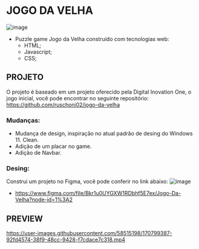 # JOGO DA VELHA
![image](https://user-images.githubusercontent.com/58515198/170799462-309069a0-f7a3-45f8-9166-cda10af2a863.png)
- Puzzle game Jogo da Velha construído com tecnologias web:
  * HTML;
  * Javascript;
  * CSS;

## PROJETO

O projeto é baseado em um projeto oferecido pela Digital Inovation One, o jogo inicial, você pode encontrar no seguinte repositório: https://github.com/ruschoni02/jogo-da-velha

### Mudanças:
  * Mudança de design, inspiração no atual padrão de desing do Windows 11. Clean.
  * Adição de um placar no game.
  * Adição de Navbar.

### Desing:
  Construi um projeto no Figma, você pode conferir no link abaixo:
  ![image](https://user-images.githubusercontent.com/58515198/170799526-ae3721de-3726-4e6d-ad3b-418f2e2961e9.png)
  * https://www.figma.com/file/Bkr1u0UYGXW1RDbhf5E7ex/Jogo-Da-Velha?node-id=1%3A2

## PREVIEW

https://user-images.githubusercontent.com/58515198/170799387-92fd4574-38f9-48cc-9428-f7cdace7c318.mp4

